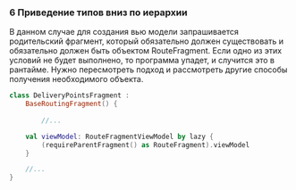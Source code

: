### 6 Приведение типов вниз по иерархии

В данном случае для создания вью модели запрашивается родительский фрагмент, который обязательно
должен существовать и обязательно должен быть объектом RouteFragment. Если одно из этих условий
не будет выполнено, то программа упадет, и случится это в рантайме. Нужно пересмотреть подход
и рассмотреть другие способы получения необходимого объекта.

```kotlin
class DeliveryPointsFragment :
    BaseRoutingFragment() { 
        
        //...

    val viewModel: RouteFragmentViewModel by lazy {
        (requireParentFragment() as RouteFragment).viewModel
    }

    //...
}
```